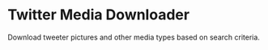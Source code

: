 # Twitter Media Downloader
Download tweeter pictures and other media types based on search criteria. 
